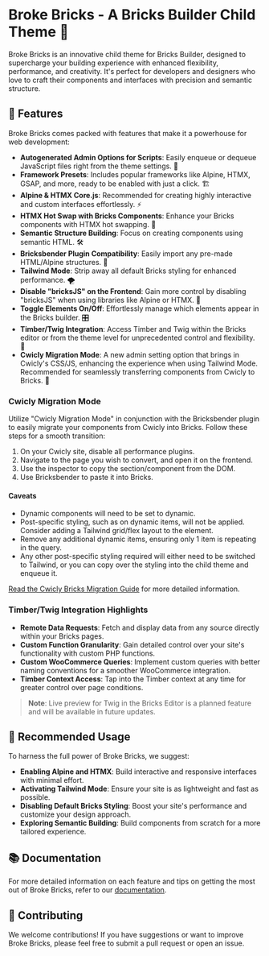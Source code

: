 # Broke Bricks - A Bricks Builder Child Theme 🧱

Broke Bricks is an innovative child theme for Bricks Builder, designed to supercharge your building experience with enhanced flexibility, performance, and creativity. It's perfect for developers and designers who love to craft their components and interfaces with precision and semantic structure.

## 🚀 Features

Broke Bricks comes packed with features that make it a powerhouse for web development:

- **Autogenerated Admin Options for Scripts**: Easily enqueue or dequeue JavaScript files right from the theme settings. 📝
- **Framework Presets**: Includes popular frameworks like Alpine, HTMX, GSAP, and more, ready to be enabled with just a click. 🏗️
- **Alpine & HTMX Core.js**: Recommended for creating highly interactive and custom interfaces effortlessly. ⚡
- **HTMX Hot Swap with Bricks Components**: Enhance your Bricks components with HTMX hot swapping. 🔄
- **Semantic Structure Building**: Focus on creating components using semantic HTML. 🛠️
- **Bricksbender Plugin Compatibility**: Easily import any pre-made HTML/Alpine structures. 🧲
- **Tailwind Mode**: Strip away all default Bricks styling for enhanced performance. 🌪️
- **Disable "bricksJS" on the Frontend**: Gain more control by disabling "bricksJS" when using libraries like Alpine or HTMX. 🔌
- **Toggle Elements On/Off**: Effortlessly manage which elements appear in the Bricks builder. 🎛️
- **Timber/Twig Integration**: Access Timber and Twig within the Bricks editor or from the theme level for unprecedented control and flexibility. 🌲
- **Cwicly Migration Mode**: A new admin setting option that brings in Cwicly's CSS/JS, enhancing the experience when using Tailwind Mode. Recommended for seamlessly transferring components from Cwicly to Bricks. 🔄

### Cwicly Migration Mode

Utilize "Cwicly Migration Mode" in conjunction with the Bricksbender plugin to easily migrate your components from Cwicly into Bricks. Follow these steps for a smooth transition:

1. On your Cwicly site, disable all performance plugins.
2. Navigate to the page you wish to convert, and open it on the frontend.
3. Use the inspector to copy the section/component from the DOM.
4. Use Bricksbender to paste it into Bricks.

#### Caveats

- Dynamic components will need to be set to dynamic.
- Post-specific styling, such as on dynamic items, will not be applied. Consider adding a Tailwind grid/flex layout to the element.
- Remove any additional dynamic items, ensuring only 1 item is repeating in the query.
- Any other post-specific styling required will either need to be switched to Tailwind, or you can copy over the styling into the child theme and enqueue it.

[Read the Cwicly Bricks Migration Guide](#) for more detailed information.

### Timber/Twig Integration Highlights

- **Remote Data Requests**: Fetch and display data from any source directly within your Bricks pages.
- **Custom Function Granularity**: Gain detailed control over your site's functionality with custom PHP functions.
- **Custom WooCommerce Queries**: Implement custom queries with better naming conventions for a smoother WooCommerce integration.
- **Timber Context Access**: Tap into the Timber context at any time for greater control over page conditions.

> **Note**: Live preview for Twig in the Bricks Editor is a planned feature and will be available in future updates.

## 📘 Recommended Usage

To harness the full power of Broke Bricks, we suggest:

- **Enabling Alpine and HTMX**: Build interactive and responsive interfaces with minimal effort.
- **Activating Tailwind Mode**: Ensure your site is as lightweight and fast as possible.
- **Disabling Default Bricks Styling**: Boost your site's performance and customize your design approach.
- **Exploring Semantic Building**: Build components from scratch for a more tailored experience.

## 📚 Documentation

For more detailed information on each feature and tips on getting the most out of Broke Bricks, refer to our [documentation](#).

## 🤝 Contributing

We welcome contributions! If you have suggestions or want to improve Broke Bricks, please feel free to submit a pull request or open an issue.
